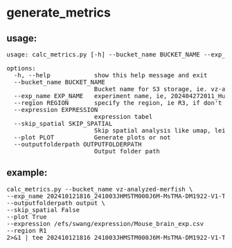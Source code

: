 # generate_metrics

## usage: 
<pre>
usage: calc_metrics.py [-h] --bucket_name BUCKET_NAME --exp_name EXP_NAME [--region REGION] [--expression EXPRESSION] [--skip_spatial SKIP_SPATIAL] [--plot PLOT] [--outputfolderpath OUTPUTFOLDERPATH]

options:
  -h, --help            show this help message and exit
  --bucket_name BUCKET_NAME
                        Bucket name for S3 storage, ie. vz-analyzed-merfish
  --exp_name EXP_NAME   experiment name, ie, 202404272011_HuBrCa-FFPE-HQ1353023B-BM1506-3xV1-30-BY_VMSC14402
  --region REGION       specify the region, ie R3, if don't specify, will take all regions
  --expression EXPRESSION
                        expression tabel
  --skip_spatial SKIP_SPATIAL
                        Skip spatial analysis like umap, leiden
  --plot PLOT           Generate plots or not
  --outputfolderpath OUTPUTFOLDERPATH
                        Output folder path
</pre>

## example:
<pre>
calc_metrics.py --bucket_name vz-analyzed-merfish \
--exp_name 202410121816_241003JHMSTM000J6M-MsTMA-DM1922-V1-TZ_VMSC11802 \
--outputfolderpath output \
--skip_spatial False 
--plot True 
--expression /efs/swang/expression/Mouse_brain_exp.csv 
--region R1 
2>&1 | tee 202410121816_241003JHMSTM000J6M-MsTMA-DM1922-V1-TZ_VMSC11802_R1.log
</pre>
